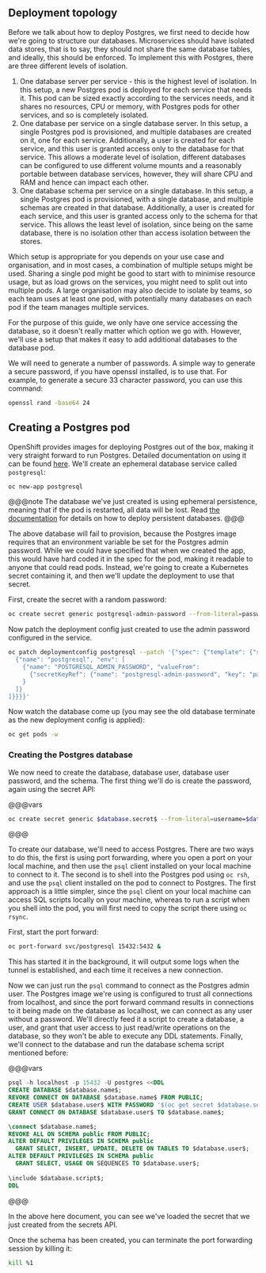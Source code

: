 ## Deployment topology

Before we talk about how to deploy Postgres, we first need to decide how we're going to structure our databases. Microservices should have isolated data stores, that is to say, they should not share the same database tables, and ideally, this should be enforced. To implement this with Postgres, there are three different levels of isolation.

1. One database server per service - this is the highest level of isolation. In this setup, a new Postgres pod is deployed for each service that needs it. This pod can be sized exactly according to the services needs, and it shares no resources, CPU or memory, with Postgres pods for other services, and so is completely isolated.
2. One database per service on a single database server. In this setup, a single Postgres pod is provisioned, and multiple databases are created on it, one for each service. Additionally, a user is created for each service, and this user is granted access only to the database for that service. This allows a moderate level of isolation, different databases can be configured to use different volume mounts and a reasonably portable between database services, however, they will share CPU and RAM and hence can impact each other.
3. One database schema per service on a single database. In this setup, a single Postgres pod is provisioned, with a single database, and multiple schemas are created in that database. Additionally, a user is created for each service, and this user is granted access only to the schema for that service. This allows the least level of isolation, since being on the same database, there is no isolation other than access isolation between the stores.

Which setup is appropriate for you depends on your use case and organisation, and in most cases, a combination of multiple setups might be used. Sharing a single pod might be good to start with to minimise resource usage, but as load grows on the services, you might need to split out into multiple pods. A large organisation may also decide to isolate by teams, so each team uses at least one pod, with potentially many databases on each pod if the team manages multiple services.

For the purpose of this guide, we only have one service accessing the database, so it doesn't really matter which option we go with. However, we'll use a setup that makes it easy to add additional databases to the database pod.

We will need to generate a number of passwords. A simple way to generate a secure password, if you have openssl installed, is to use that. For example, to generate a secure 33 character password, you can use this command:

```sh
openssl rand -base64 24
```

## Creating a Postgres pod

OpenShift provides images for deploying Postgres out of the box, making it very straight forward to run Postgres. Detailed documentation on using it can be found [here](https://docs.openshift.com/container-platform/latest/using_images/db_images/postgresql.html). We'll create an ephemeral database service called `postgresql`:

```sh
oc new-app postgresql
```

@@@note
The database we've just created is using ephemeral persistence, meaning that if the pod is restarted, all data will be lost. Read [the documentation](https://docs.openshift.com/container-platform/latest/using_images/db_images/postgresql.html) for details on how to deploy persistent databases.
@@@

The above database will fail to provision, because the Postgres image requires that an environment variable be set for the Postgres admin password. While we could have specified that when we created the app, this would have hard coded it in the spec for the pod, making it readable to anyone that could read pods. Instead, we're going to create a Kubernetes secret containing it, and then we'll update the deployment to use that secret.

First, create the secret with a random password:

```sh
oc create secret generic postgresql-admin-password --from-literal=password="$(openssl rand -base64 24)"
```

Now patch the deployment config just created to use the admin password configured in the service.

```sh
oc patch deploymentconfig postgresql --patch '{"spec": {"template": {"spec": {"containers": [
  {"name": "postgresql", "env": [
    {"name": "POSTGRESQL_ADMIN_PASSWORD", "valueFrom": 
      {"secretKeyRef": {"name": "postgresql-admin-password", "key": "password"}}
    }
  ]}
]}}}}'
```

Now watch the database come up (you may see the old database terminate as the new deployment config is applied):

```sh
oc get pods -w
```

### Creating the Postgres database

We now need to create the database, database user, database user password, and the schema. The first thing we'll do is create the password, again using the secret API:

@@@vars
```sh
oc create secret generic $database.secret$ --from-literal=username=$database.user$ --from-literal=password="$(openssl rand -base64 24)"
```
@@@

To create our database, we'll need to access Postgres. There are two ways to do this, the first is using port forwarding, where you open a port on your local machine, and then use the `psql` client installed on your local machine to connect to it. The second is to shell into the Postgres pod using `oc rsh`, and use the `psql` client installed on the pod to connect to Postgres. The first approach is a little simpler, since the `psql` client on your local machine can access SQL scripts locally on your machine, whereas to run a script when you shell into the pod, you will first need to copy the script there using `oc rsync`.

First, start the port forward:

```sh
oc port-forward svc/postgresql 15432:5432 &
```

This has started it in the background, it will output some logs when the tunnel is established, and each time it receives a new connection.

Now we can just run the `psql` command to connect as the Postgres admin user. The Postgres image we're using is configured to trust all connections from localhost, and since the port forward command results in connections to it being made on the database as localhost, we can connect as any user without a password. We'll directly feed it a script to create a database, a user, and grant that user access to just read/write operations on the database, so they won't be able to execute any DDL statements. Finally, we'll connect to the database and run the database schema script mentioned before:

@@@vars
```sql
psql -h localhost -p 15432 -U postgres <<DDL
CREATE DATABASE $database.name$;
REVOKE CONNECT ON DATABASE $database.name$ FROM PUBLIC;
CREATE USER $database.user$ WITH PASSWORD '$(oc get secret $database.secret$ -o jsonpath='{.data.password}')';
GRANT CONNECT ON DATABASE $database.user$ TO $database.name$;

\connect $database.name$;
REVOKE ALL ON SCHEMA public FROM PUBLIC;
ALTER DEFAULT PRIVILEGES IN SCHEMA public
  GRANT SELECT, INSERT, UPDATE, DELETE ON TABLES TO $database.user$;
ALTER DEFAULT PRIVILEGES IN SCHEMA public
  GRANT SELECT, USAGE ON SEQUENCES TO $database.user$;
  
\include $database.script$;
DDL
```
@@@

In the above here document, you can see we've loaded the secret that we just created from the secrets API.

Once the schema has been created, you can terminate the port forwarding session by killing it:

```sh
kill %1
```